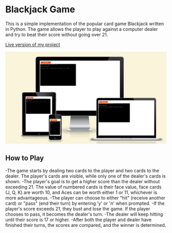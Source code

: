 # Blackjack Game

This is a simple implementation of the popular card game Blackjack written in Python. The game allows the player to play against a computer dealer and try to beat their score without going over 21.

[Live version of my project](https://blackjack-p3.herokuapp.com/)

![Responsive picture](images/respon.png)

## How to Play

-The game starts by dealing two cards to the player and two cards to the dealer. The player's cards are visible, while only one of the dealer's cards is shown.
-The player's goal is to get a higher score than the dealer without exceeding 21. The value of numbered cards is their face value, face cards (J, Q, K) are worth 10, and Aces can be worth either 1 or 11, whichever is more advantageous.
-The player can choose to either "hit" (receive another card) or "pass" (end their turn) by entering 'y' or 'n' when prompted.
-If the player's score exceeds 21, they bust and lose the game. If the player chooses to pass, it becomes the dealer's turn.
-The dealer will keep hitting until their score is 17 or higher.
-After both the player and dealer have finished their turns, the scores are compared, and the winner is determined.